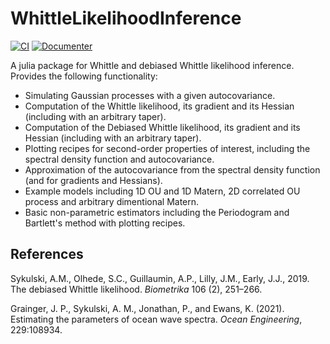 # WhittleLikelihoodInference

[![CI](https://github.com/JakeGrainger/WhittleLikelihoodInference.jl/actions/workflows/CI.yml/badge.svg)](https://github.com/JakeGrainger/WhittleLikelihoodInference.jl/actions/workflows/CI.yml)
[![Documenter](https://github.com/JakeGrainger/WhittleLikelihoodInference.jl/actions/workflows/Documenter.yml/badge.svg)](https://github.com/JakeGrainger/WhittleLikelihoodInference.jl/actions/workflows/Documenter.yml)

A julia package for Whittle and debiased Whittle likelihood inference. Provides the following functionality:

- Simulating Gaussian processes with a given autocovariance.
- Computation of the Whittle likelihood, its gradient and its Hessian (including with an arbitrary taper). 
- Computation of the Debiased Whittle likelihood, its gradient and its Hessian (including with an arbitrary taper).
- Plotting recipes for second-order properties of interest, including the spectral density function and autocovariance.
- Approximation of the autocovariance from the spectral density function (and for gradients and Hessians).
- Example models including 1D OU and 1D Matern, 2D correlated OU process and arbitrary dimentional Matern.
- Basic non-parametric estimators including the Periodogram and Bartlett's method with plotting recipes.

## References

Sykulski, A.M., Olhede, S.C., Guillaumin, A.P., Lilly, J.M., Early, J.J., 2019. The debiased Whittle likelihood. *Biometrika* 106 (2), 251–266.

Grainger, J. P., Sykulski, A. M., Jonathan, P., and Ewans, K. (2021). Estimating the parameters of ocean wave
spectra. *Ocean Engineering*, 229:108934.